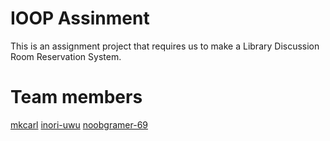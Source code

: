 # IOOP Assinment 
This is an assignment project that requires us to make a Library Discussion Room Reservation System. 

# Team members 
[mkcarl](https://github.com/mkcarl)
[inori-uwu](https://github.com/inori-uwu)
[noobgramer-69](https://github.com/noobgramer-69)
